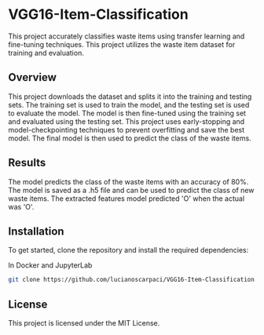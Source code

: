 # VGG16-Item-Classification
This project accurately classifies waste items using transfer learning and fine-tuning techniques. This project utilizes the waste item dataset for training and evaluation.
 
## Overview
This project downloads the dataset and splits it into the training and testing sets. The training set is used to train the model, and the testing set is used to evaluate the model. The model is then fine-tuned using the training set and evaluated using the testing set. This project uses early-stopping and model-checkpointing techniques to prevent overfitting and save the best model. The final model is then used to predict the class of the waste items.

## Results
The model predicts the class of the waste items with an accuracy of 80%. The model is saved as a .h5 file and can be used to predict the class of new waste items. The extracted features model predicted 'O' when the actual was 'O'.

## Installation
To get started, clone the repository and install the required dependencies:

In Docker and JupyterLab

```bash
git clone https://github.com/lucianoscarpaci/VGG16-Item-Classification.git
```

## License
This project is licensed under the MIT License.

